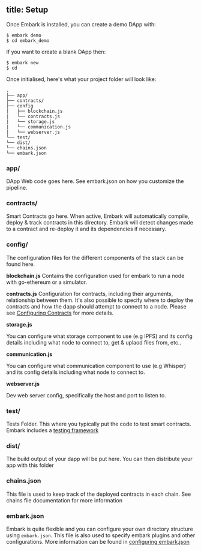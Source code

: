 title: Setup
---

Once Embark is installed, you can create a demo DApp with:

<pre><code class="shell">$ embark demo
$ cd embark_demo
</code></pre>

If you want to create a blank DApp then:

<pre><code class="shell">$ embark new <YourDAppName>
$ cd <YourDAppName>
</code></pre>

Once initialised, here's what your project folder will look like:

``` plain
.
├── app/
├── contracts/
├── config
|   ├── blockchain.js
|   └── contracts.js
|   └── storage.js
|   └── communication.js
|   └── webserver.js
└── test/
└── dist/
└── chains.json
└── embark.json
```

### app/

DApp Web code goes here. See embark.json on how you customize the pipeline.

### contracts/

Smart Contracts go here. When active, Embark will automatically compile, deploy & track contracts in this directory. Embark will detect changes made to a contract and re-deploy it and its dependencies if necessary.

### config/

The configuration files for the different components of the stack can be found here.

**blockchain.js**
Contains the configuration used for embark to run a node with go-ethereum or a simulator.

**contracts.js**
Configuration for contracts, including their arguments, relationship between them. It's also possible to specify where to deploy the contracts and how the dapp should attempt to connect to a node.
Please see [Configuring Contracts](contracts.html) for more details.

**storage.js**

You can configure what storage component to use (e.g IPFS) and its config details including what node to connect to, get & uplaod files from, etc..

**communication.js**

You can configure what communication component to use (e.g Whisper) and its config details including what node to connect to.

**webserver.js**

Dev web server config, specifically the host and port to listen to.

### test/

Tests Folder. This where you typically put the code to test smart contracts. Embark includes a [testing framework](testing.html)

### dist/

The build output of your dapp will be put here. You can then distribute your app with this folder

### chains.json

This file is used to keep track of the deployed contracts in each chain. See chains file documentation for more information

### embark.json

Embark is quite flexible and you can configure your own directory structure using ``embark.json``. This file is also used to specify embark plugins and other configurations. More information can be found in [configuring embark.json](configuration.html)

